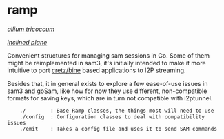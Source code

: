 # ramp

*[allium tricoccum](https://en.wikipedia.org/wiki/Allium_tricoccum)*

*[inclined plane](https://en.wikipedia.org/wiki/Inclined_plane)*

Convenient structures for managing sam sessions in Go. Some of them might be
reimplemented in sam3, it's initially intended to make it more intuitive to port
[cretz/bine](https://github.com/cretz/bine) based applications to I2P streaming.

Besides that, it in general exists to explore a few ease-of-use issues in sam3
and goSam, like how for now they use different, non-compatible formats for
saving keys, which are in turn not compatible with i2ptunnel.


        ./        : Base Ramp classes, the things most will need to use
        ./config  : Configuration classes to deal with compatibility issues
        ./emit    : Takes a config file and uses it to send SAM commands
